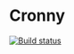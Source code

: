 # Cronny

[![Build status](https://ci.appveyor.com/api/projects/status/qakbibgqatsqwtc7?svg=true)](https://ci.appveyor.com/project/vorou/cronny)
